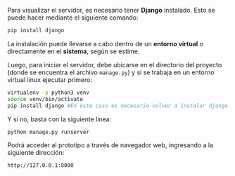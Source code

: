 Para visualizar el servidor, es necesario tener **Django** instalado. Esto se puede hacer mediante el siguiente comando:

```bash
pip install django
```

La instalación puede llevarse a cabo dentro de un **entorno virtual** o directamente en el **sistema**, según se estime.

Luego, para iniciar el servidor, debe ubicarse en el directorio del proyecto (donde se encuentra el archivo `manage.py`) y si se trabaja en un entorno virtual linux ejecutar primero:

```bash
virtualenv -p python3 venv
source venv/bin/activate
pip install django #En este caso es necesario volver a instalar django
```
Y si no, basta con la siguiente linea:

```bash
python manage.py runserver
```

Podrá acceder al prototipo a través de navegador web, ingresando a la siguiente dirección:

```
http://127.0.0.1:8000
```
